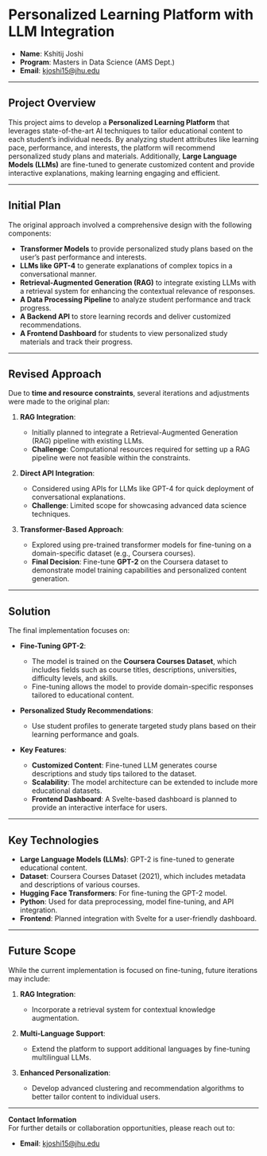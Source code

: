 # Personalized Learning Platform with LLM Integration

- **Name**: Kshitij Joshi  
- **Program**: Masters in Data Science (AMS Dept.)  
- **Email**: kjoshi15@jhu.edu  

---

## **Project Overview**

This project aims to develop a **Personalized Learning Platform** that leverages state-of-the-art AI techniques to tailor educational content to each student’s individual needs. By analyzing student attributes like learning pace, performance, and interests, the platform will recommend personalized study plans and materials. Additionally, **Large Language Models (LLMs)** are fine-tuned to generate customized content and provide interactive explanations, making learning engaging and efficient.

---

## **Initial Plan**

The original approach involved a comprehensive design with the following components:
- **Transformer Models** to provide personalized study plans based on the user’s past performance and interests.
- **LLMs like GPT-4** to generate explanations of complex topics in a conversational manner.
- **Retrieval-Augmented Generation (RAG)** to integrate existing LLMs with a retrieval system for enhancing the contextual relevance of responses.
- **A Data Processing Pipeline** to analyze student performance and track progress.
- **A Backend API** to store learning records and deliver customized recommendations.
- **A Frontend Dashboard** for students to view personalized study materials and track their progress.

---

## **Revised Approach**

Due to **time and resource constraints**, several iterations and adjustments were made to the original plan:

1. **RAG Integration**:
   - Initially planned to integrate a Retrieval-Augmented Generation (RAG) pipeline with existing LLMs.
   - **Challenge**: Computational resources required for setting up a RAG pipeline were not feasible within the constraints.

2. **Direct API Integration**:
   - Considered using APIs for LLMs like GPT-4 for quick deployment of conversational explanations.
   - **Challenge**: Limited scope for showcasing advanced data science techniques.

3. **Transformer-Based Approach**:
   - Explored using pre-trained transformer models for fine-tuning on a domain-specific dataset (e.g., Coursera courses).
   - **Final Decision**: Fine-tune **GPT-2** on the Coursera dataset to demonstrate model training capabilities and personalized content generation.

---

## **Solution**

The final implementation focuses on:

- **Fine-Tuning GPT-2**:
  - The model is trained on the **Coursera Courses Dataset**, which includes fields such as course titles, descriptions, universities, difficulty levels, and skills.
  - Fine-tuning allows the model to provide domain-specific responses tailored to educational content.

- **Personalized Study Recommendations**:
  - Use student profiles to generate targeted study plans based on their learning performance and goals.

- **Key Features**:
  - **Customized Content**: Fine-tuned LLM generates course descriptions and study tips tailored to the dataset.
  - **Scalability**: The model architecture can be extended to include more educational datasets.
  - **Frontend Dashboard**: A Svelte-based dashboard is planned to provide an interactive interface for users.

---

## **Key Technologies**

- **Large Language Models (LLMs)**: GPT-2 is fine-tuned to generate educational content.
- **Dataset**: Coursera Courses Dataset (2021), which includes metadata and descriptions of various courses.
- **Hugging Face Transformers**: For fine-tuning the GPT-2 model.
- **Python**: Used for data preprocessing, model fine-tuning, and API integration.
- **Frontend**: Planned integration with Svelte for a user-friendly dashboard.

---

## **Future Scope**

While the current implementation is focused on fine-tuning, future iterations may include:

1. **RAG Integration**:
   - Incorporate a retrieval system for contextual knowledge augmentation.

2. **Multi-Language Support**:
   - Extend the platform to support additional languages by fine-tuning multilingual LLMs.

3. **Enhanced Personalization**:
   - Develop advanced clustering and recommendation algorithms to better tailor content to individual users.

---

**Contact Information**  
For further details or collaboration opportunities, please reach out to:  
- **Email**: kjoshi15@jhu.edu
